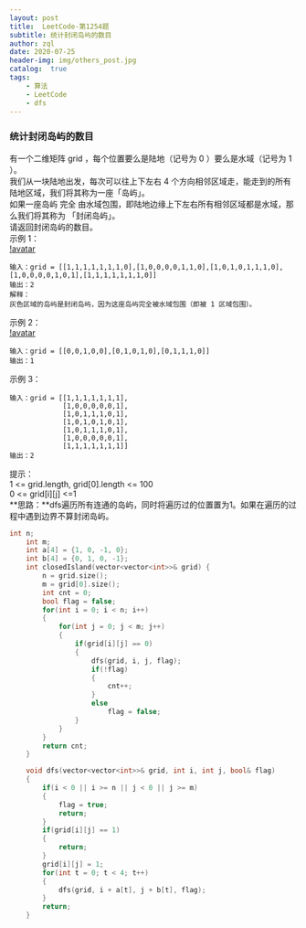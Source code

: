 ```yaml
---
layout: post
title:  LeetCode-第1254题
subtitle: 统计封闭岛屿的数目
author: zql
date: 2020-07-25
header-img: img/others_post.jpg
catalog:  true
tags:
    - 算法
    - LeetCode
    - dfs
--- 
```

### 统计封闭岛屿的数目  
有一个二维矩阵 grid ，每个位置要么是陆地（记号为 0 ）要么是水域（记号为 1 ）。  
我们从一块陆地出发，每次可以往上下左右 4 个方向相邻区域走，能走到的所有陆地区域，我们将其称为一座「岛屿」。  
如果一座岛屿 完全 由水域包围，即陆地边缘上下左右所有相邻区域都是水域，那么我们将其称为 「封闭岛屿」。  
请返回封闭岛屿的数目。  
示例 1：  
[!avatar](https://assets.leetcode-cn.com/aliyun-lc-upload/uploads/2019/11/07/sample_3_1610.png)  
```
输入：grid = [[1,1,1,1,1,1,1,0],[1,0,0,0,0,1,1,0],[1,0,1,0,1,1,1,0],[1,0,0,0,0,1,0,1],[1,1,1,1,1,1,1,0]]
输出：2
解释：
灰色区域的岛屿是封闭岛屿，因为这座岛屿完全被水域包围（即被 1 区域包围）。
```
示例 2：  
[!avatar](https://assets.leetcode-cn.com/aliyun-lc-upload/uploads/2019/11/07/sample_4_1610.png)  
```
输入：grid = [[0,0,1,0,0],[0,1,0,1,0],[0,1,1,1,0]]
输出：1
```
示例 3：  
```
输入：grid = [[1,1,1,1,1,1,1],
             [1,0,0,0,0,0,1],
             [1,0,1,1,1,0,1],
             [1,0,1,0,1,0,1],
             [1,0,1,1,1,0,1],
             [1,0,0,0,0,0,1],
             [1,1,1,1,1,1,1]]
输出：2
```
提示：  
1 <= grid.length, grid[0].length <= 100  
0 <= grid[i][j] <=1  
**思路：**dfs遍历所有连通的岛屿，同时将遍历过的位置置为1。如果在遍历的过程中遇到边界不算封闭岛屿。  
```c++
int n;
    int m;
    int a[4] = {1, 0, -1, 0};
    int b[4] = {0, 1, 0, -1};
    int closedIsland(vector<vector<int>>& grid) {
        n = grid.size();
        m = grid[0].size();
        int cnt = 0;
        bool flag = false;
        for(int i = 0; i < n; i++)
        {
            for(int j = 0; j < m; j++)
            {
                if(grid[i][j] == 0)
                {
                    dfs(grid, i, j, flag);
                    if(!flag)
                    {
                        cnt++;
                    }
                    else
                        flag = false;
                }
            }
        }
        return cnt;
    }

    void dfs(vector<vector<int>>& grid, int i, int j, bool& flag)
    {
        if(i < 0 || i >= n || j < 0 || j >= m)
        {
            flag = true;
            return;
        }
        if(grid[i][j] == 1)
        {
            return;
        }
        grid[i][j] = 1;
        for(int t = 0; t < 4; t++)
        {
            dfs(grid, i + a[t], j + b[t], flag);
        }
        return;
    }
```
